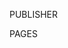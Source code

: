 PUBLISHER
<!-- 
*can register and login as PUBLISHER
*publisher can also register to become a user
*can upload his book in pdf format(including cover page and other designs available in jpg)
*can delete or request for deletion of his book
*will provide short description of the book while uploading
*required publisher cover picture
*will get notification when a copy of book is purchased
 -->

 PAGES
 <!-- 
 *Dashboard/home
 *login
 *register
 *logout
 *payment
 *upload
 *profile -->

 <!-- 
 in home, publisher will see the list of books he has uploaded, how many is purchased
 *payment page will contain  where to request for payment, how much he has made and how much left in account. before a publisher can withdraw, he must verify his password
 *profile will be information about publisher, name, address, payment info, change passowrd option, profile/cover pics, logout and others
  -->